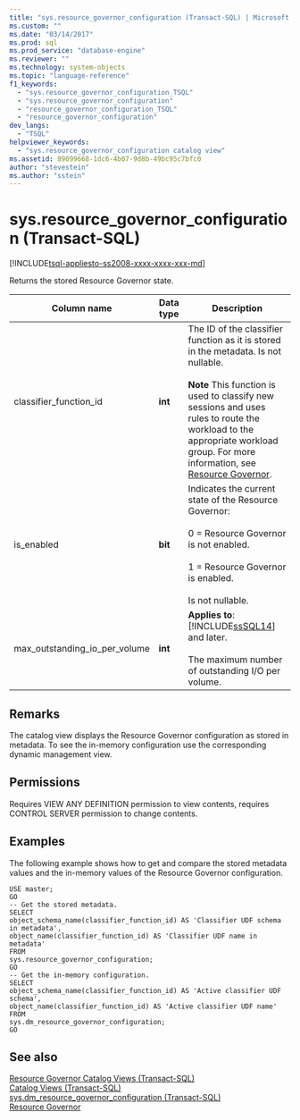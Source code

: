 ```yaml
---
title: "sys.resource_governor_configuration (Transact-SQL) | Microsoft Docs"
ms.custom: ""
ms.date: "03/14/2017"
ms.prod: sql
ms.prod_service: "database-engine"
ms.reviewer: ""
ms.technology: system-objects
ms.topic: "language-reference"
f1_keywords: 
  - "sys.resource_governor_configuration_TSQL"
  - "sys.resource_governor_configuration"
  - "resource_governor_configuration_TSQL"
  - "resource_governor_configuration"
dev_langs: 
  - "TSQL"
helpviewer_keywords: 
  - "sys.resource_governor_configuration catalog view"
ms.assetid: 89099668-1dc6-4b07-9d8b-49bc95c7bfc0
author: "stevestein"
ms.author: "sstein"
---
```

# sys.resource_governor_configuration (Transact-SQL)
[!INCLUDE[tsql-appliesto-ss2008-xxxx-xxxx-xxx-md](../../includes/tsql-appliesto-ss2008-xxxx-xxxx-xxx-md.md)]

  Returns the stored Resource Governor state.  
  
|Column name|Data type|Description|  
|-----------------|---------------|-----------------|  
|classifier_function_id|**int**|The ID of the classifier function as it is stored in the metadata. Is not nullable.<br /><br /> **Note** This function is used to classify new sessions and uses rules to route the workload to the appropriate workload group. For more information, see [Resource Governor](../../relational-databases/resource-governor/resource-governor.md).|  
|is_enabled|**bit**|Indicates the current state of the Resource Governor:<br /><br /> 0 = Resource Governor is not enabled.<br /><br /> 1 = Resource Governor is enabled.<br /><br /> Is not nullable.|  
|max_outstanding_io_per_volume|**int**|**Applies to**: [!INCLUDE[ssSQL14](../../includes/sssql14-md.md)] and later.<br /><br /> The maximum number of outstanding I/O per volume.|  
  
## Remarks  
 The catalog view displays the Resource Governor configuration as stored in metadata. To see the in-memory configuration use the corresponding dynamic management view.  
  
## Permissions  
 Requires VIEW ANY DEFINITION permission to view contents, requires CONTROL SERVER permission to change contents.  
  
## Examples  
 The following example shows how to get and compare the stored metadata values and the in-memory values of the Resource Governor configuration.  
  
```  
USE master;  
GO  
-- Get the stored metadata.  
SELECT   
object_schema_name(classifier_function_id) AS 'Classifier UDF schema in metadata',   
object_name(classifier_function_id) AS 'Classifier UDF name in metadata'  
FROM   
sys.resource_governor_configuration;  
GO  
-- Get the in-memory configuration.  
SELECT   
object_schema_name(classifier_function_id) AS 'Active classifier UDF schema',   
object_name(classifier_function_id) AS 'Active classifier UDF name'  
FROM   
sys.dm_resource_governor_configuration;  
GO  
```  
  
## See also  
 [Resource Governor Catalog Views &#40;Transact-SQL&#41;](../../relational-databases/system-catalog-views/resource-governor-catalog-views-transact-sql.md)   
 [Catalog Views &#40;Transact-SQL&#41;](../../relational-databases/system-catalog-views/catalog-views-transact-sql.md)   
 [sys.dm_resource_governor_configuration &#40;Transact-SQL&#41;](../../relational-databases/system-dynamic-management-views/sys-dm-resource-governor-configuration-transact-sql.md)   
 [Resource Governor](../../relational-databases/resource-governor/resource-governor.md)  
  
  
